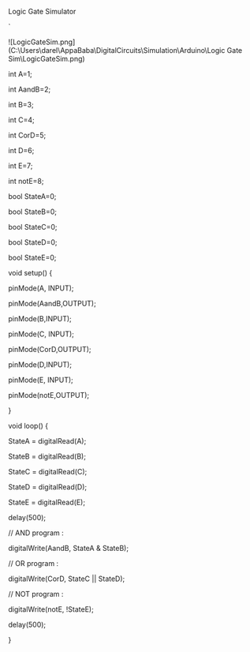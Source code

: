 Logic Gate Simulator

`
![LogicGateSim.png](C:\Users\darel\AppaBaba\DigitalCircuits\Simulation\Arduino\Logic Gate Sim\LogicGateSim.png)

int A=1;  
int AandB=2;
int B=3;
int C=4;
int CorD=5;
int D=6;
int E=7;
int notE=8;
bool StateA=0;
bool StateB=0;
bool StateC=0;
bool StateD=0;
bool StateE=0;

void setup() {
  pinMode(A, INPUT);
  pinMode(AandB,OUTPUT);
  pinMode(B,INPUT);
  pinMode(C, INPUT);
  pinMode(CorD,OUTPUT);
  pinMode(D,INPUT);
  pinMode(E, INPUT);
  pinMode(notE,OUTPUT);
}

void loop() {
  StateA = digitalRead(A);
  StateB = digitalRead(B);
  StateC = digitalRead(C);
  StateD = digitalRead(D);
  StateE = digitalRead(E);
  delay(500);

  // AND program :
  digitalWrite(AandB, StateA & StateB); 
  
  // OR program :
  digitalWrite(CorD, StateC || StateD); 
  
  // NOT program :
  digitalWrite(notE, !StateE);

delay(500);

}
